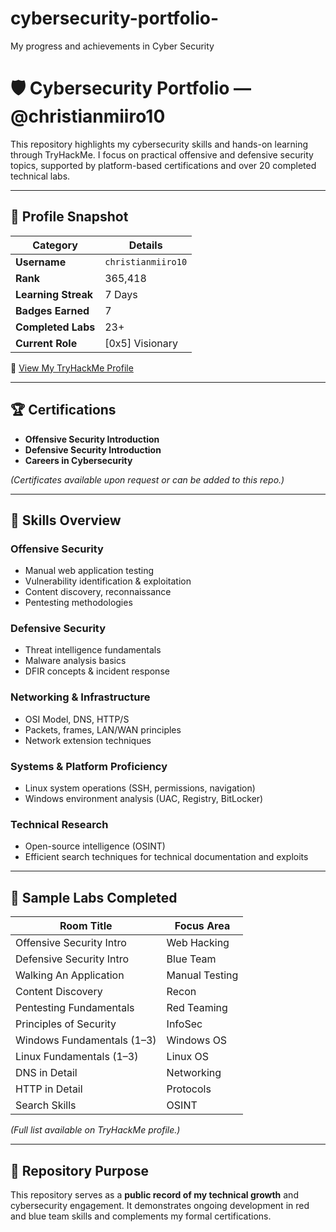 # cybersecurity-portfolio-
My progress and achievements in Cyber Security 



# 🛡️ Cybersecurity Portfolio — @christianmiiro10

This repository highlights my cybersecurity skills and hands-on learning through TryHackMe. I focus on practical offensive and defensive security topics, supported by platform-based certifications and over 20 completed technical labs.

---

## 📌 Profile Snapshot

| Category            | Details             |
|---------------------|---------------------|
| **Username**        | `christianmiiro10`  |
| **Rank**            | 365,418             |
| **Learning Streak** | 7 Days              |
| **Badges Earned**   | 7                   |
| **Completed Labs**  | 23+                 |
| **Current Role**    | [0x5] Visionary     |

🔗 [View My TryHackMe Profile](https://tryhackme.com/p/christianmiiro10)

---

## 🏆 Certifications

- **Offensive Security Introduction**
- **Defensive Security Introduction**
- **Careers in Cybersecurity**

_(Certificates available upon request or can be added to this repo.)_

---

## 🔐 Skills Overview

### Offensive Security
- Manual web application testing
- Vulnerability identification & exploitation
- Content discovery, reconnaissance
- Pentesting methodologies

### Defensive Security
- Threat intelligence fundamentals
- Malware analysis basics
- DFIR concepts & incident response

### Networking & Infrastructure
- OSI Model, DNS, HTTP/S
- Packets, frames, LAN/WAN principles
- Network extension techniques

### Systems & Platform Proficiency
- Linux system operations (SSH, permissions, navigation)
- Windows environment analysis (UAC, Registry, BitLocker)

### Technical Research
- Open-source intelligence (OSINT)
- Efficient search techniques for technical documentation and exploits

---

## 🔎 Sample Labs Completed

| Room Title                  | Focus Area     |
|-----------------------------|----------------|
| Offensive Security Intro    | Web Hacking    |
| Defensive Security Intro    | Blue Team      |
| Walking An Application      | Manual Testing |
| Content Discovery           | Recon          |
| Pentesting Fundamentals     | Red Teaming    |
| Principles of Security      | InfoSec        |
| Windows Fundamentals (1–3)  | Windows OS     |
| Linux Fundamentals (1–3)    | Linux OS       |
| DNS in Detail               | Networking     |
| HTTP in Detail              | Protocols      |
| Search Skills               | OSINT          |

_(Full list available on TryHackMe profile.)_

---

## 📂 Repository Purpose

This repository serves as a **public record of my technical growth** and cybersecurity engagement. It demonstrates ongoing development in red and blue team skills and complements my formal certifications.

